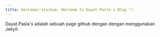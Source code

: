 ```yaml
---
title: Asslamau'alaikum, Welcome to Dayat.Pasla's Blog ")
---
```

Dayat.Pasla's adalah sebuah page github dengan dengan menggunakan Jekyll.
